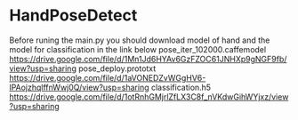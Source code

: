 # HandPoseDetect
Before runing the main.py you should download model of hand and the model for classification in the link below 
pose_iter_102000.caffemodel
https://drive.google.com/file/d/1Mn1Jd6HYAv6GzFZOC61JNHXp9gNGF9fb/view?usp=sharing
pose_deploy.prototxt
https://drive.google.com/file/d/1aVONEDZvWGgHV6-lPAojzhqlffnWwj0Q/view?usp=sharing
classification.h5
https://drive.google.com/file/d/1otRnhGMjrlZfLX3C8f_nVKdwGihWYjxz/view?usp=sharing

